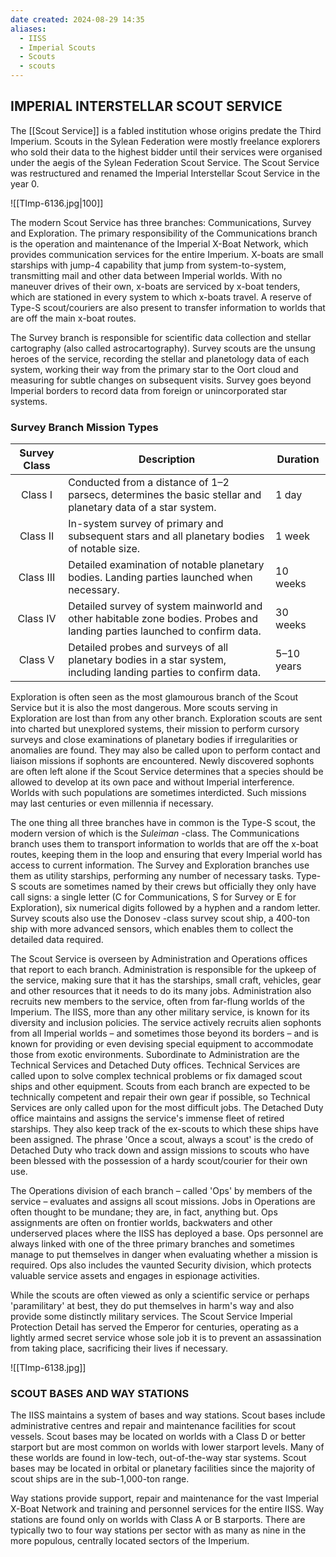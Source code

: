 ```yaml
---
date created: 2024-08-29 14:35
aliases:
  - IISS
  - Imperial Scouts
  - Scouts
  - scouts
---
```


## IMPERIAL INTERSTELLAR SCOUT SERVICE

The [[Scout Service]] is a fabled institution whose origins predate the Third Imperium. Scouts in the Sylean Federation were mostly freelance explorers who sold their data to the highest bidder until their services were organised under the aegis of the Sylean Federation Scout Service. The Scout Service was restructured and renamed the Imperial Interstellar Scout Service in the year 0.

![[TImp-6136.jpg|100]]

The modern Scout Service has three branches: Communications, Survey and Exploration. The primary responsibility of the Communications branch is the operation and maintenance of the Imperial X-Boat Network, which provides communication services for the entire Imperium. X-boats are small starships with jump-4 capability that jump from system-to-system, transmitting mail and other data between Imperial worlds. With no maneuver drives of their own, x-boats are serviced by x-boat tenders, which are stationed in every system to which x-boats travel. A reserve of Type-S scout/couriers are also present to transfer information to worlds that are off the main x-boat routes.

The Survey branch is responsible for scientific data collection and stellar cartography (also called astrocartography). Survey scouts are the unsung heroes of the service, recording the stellar and planetology data of each system, working their way from the primary star to the Oort cloud and measuring for subtle changes on subsequent visits. Survey goes beyond Imperial borders to record data from foreign or unincorporated star systems.

### Survey Branch Mission Types

| Survey Class | Description                                                                                                               | Duration   |
| :----------: | ------------------------------------------------------------------------------------------------------------------------- | ---------- |
|    Class I   | Conducted from a distance of 1–2 parsecs, determines the basic stellar and planetary data of a star system.               | 1 day      |
|   Class II   | In-system survey of primary and subsequent stars and all planetary bodies of notable size.                                | 1 week     |
|   Class III  | Detailed examination of notable planetary bodies. Landing parties launched when necessary.                                | 10 weeks   |
|   Class IV   | Detailed survey of system mainworld and other habitable zone bodies. Probes and landing parties launched to confirm data. | 30 weeks   |
|    Class V   | Detailed probes and surveys of all planetary bodies in a star system, including landing parties to confirm data.          | 5–10 years |

Exploration is often seen as the most glamourous branch of the Scout Service but it is also the most dangerous. More scouts serving in Exploration are lost than from any other branch. Exploration scouts are sent into charted but unexplored systems, their mission to perform cursory surveys and close examinations of planetary bodies if irregularities or anomalies are found. They may also be called upon to perform contact and liaison missions if sophonts are encountered. Newly discovered sophonts are often left alone if the Scout Service determines that a species should be allowed to develop at its own pace and without Imperial interference. Worlds with such populations are sometimes interdicted. Such missions may last centuries or even millennia if necessary.

The one thing all three branches have in common is the Type-S scout, the modern version of which is the _Suleiman_ -class. The Communications branch uses them to transport information to worlds that are off the x-boat routes, keeping them in the loop and ensuring that every Imperial world has access to current information. The Survey and Exploration branches use them as utility starships, performing any number of necessary tasks. Type-S scouts are sometimes named by their crews but officially they only have call signs: a single letter (C for Communications, S for Survey or E for Exploration), six numerical digits followed by a hyphen and a random letter. Survey scouts also use the Donosev -class survey scout ship, a 400-ton ship with more advanced sensors, which enables them to collect the detailed data required.

The Scout Service is overseen by Administration and Operations offices that report to each branch. Administration is responsible for the upkeep of the service, making sure that it has the starships, small craft, vehicles, gear and other resources that it needs to do its many jobs. Administration also recruits new members to the service, often from far-flung worlds of the Imperium. The IISS, more than any other military service, is known for its diversity and inclusion policies. The service actively recruits alien sophonts from all Imperial worlds – and sometimes those beyond its borders – and is known for providing or even devising special equipment to accommodate those from exotic environments. Subordinate to Administration are the Technical Services and Detached Duty offices. Technical Services are called upon to solve complex technical problems or fix damaged scout ships and other equipment. Scouts from each branch are expected to be technically competent and repair their own gear if possible, so Technical Services are only called upon for the most difficult jobs. The Detached Duty office maintains and assigns the service's immense fleet of retired starships. They also keep track of the ex-scouts to which these ships have been assigned. The phrase 'Once a scout, always a scout' is the credo of Detached Duty who track down and assign missions to scouts who have been blessed with the possession of a hardy scout/courier for their own use.

The Operations division of each branch – called 'Ops' by members of the service – evaluates and assigns all scout missions. Jobs in Operations are often thought to be mundane; they are, in fact, anything but. Ops assignments are often on frontier worlds, backwaters and other underserved places where the IISS has deployed a base. Ops personnel are always linked with one of the three primary branches and sometimes manage to put themselves in danger when evaluating whether a mission is required. Ops also includes the vaunted Security division, which protects valuable service assets and engages in espionage activities.

While the scouts are often viewed as only a scientific service or perhaps 'paramilitary' at best, they do put themselves in harm's way and also provide some distinctly military services. The Scout Service Imperial Protection Detail has served the Emperor for centuries, operating as a lightly armed secret service whose sole job it is to prevent an assassination from taking place, sacrificing their lives if necessary.

![[TImp-6138.jpg]]

### SCOUT BASES AND WAY STATIONS

The IISS maintains a system of bases and way stations. Scout bases include administrative centres and repair and maintenance facilities for scout vessels. Scout bases may be located on worlds with a Class D or better starport but are most common on worlds with lower starport levels. Many of these worlds are found in low-tech, out-of-the-way star systems. Scout bases may be located in orbital or planetary facilities since the majority of scout ships are in the sub-1,000-ton range.

Way stations provide support, repair and maintenance for the vast Imperial X-Boat Network and training and personnel services for the entire IISS. Way stations are  found only on worlds with Class A or B starports. There are typically two to four way stations per sector with as many as nine in the more populous, centrally located sectors of the Imperium.
